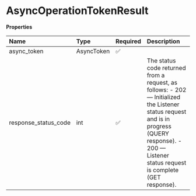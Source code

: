 # AsyncOperationTokenResult

**Properties**

| Name                 | Type       | Required | Description                                                                                                                                                                                           |
| :------------------- | :--------- | :------- | :---------------------------------------------------------------------------------------------------------------------------------------------------------------------------------------------------- |
| async_token          | AsyncToken | ✅       |                                                                                                                                                                                                       |
| response_status_code | int        | ✅       | The status code returned from a request, as follows: - 202 — Initialized the Listener status request and is in progress (QUERY response). - 200 — Listener status request is complete (GET response). |

